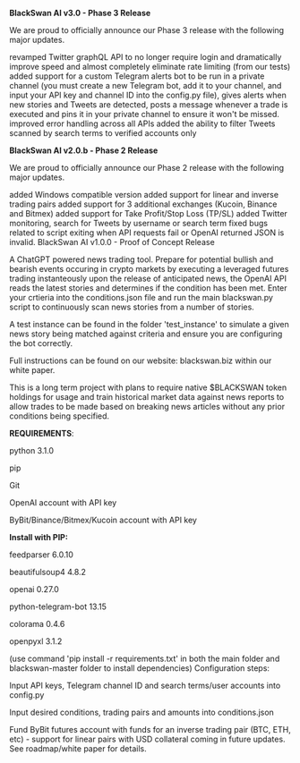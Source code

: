 **BlackSwan AI v3.0 - Phase 3 Release**

We are proud to officially announce our Phase 3 release with the following major updates.

revamped Twitter graphQL API to no longer require login and dramatically improve speed and almost completely eliminate rate limiting (from our tests)
added support for a custom Telegram alerts bot to be run in a private channel (you must create a new Telegram bot, add it to your channel, and input your API key and channel ID into the config.py file), gives alerts when new stories and Tweets are detected, posts a message whenever a trade is executed and pins it in your private channel to ensure it won't be missed.
improved error handling across all APIs
added the ability to filter Tweets scanned by search terms to verified accounts only

**BlackSwan AI v2.0.b - Phase 2 Release**

We are proud to officially announce our Phase 2 release with the following major updates.

added Windows compatible version
added support for linear and inverse trading pairs
added support for 3 additional exchanges (Kucoin, Binance and Bitmex)
added support for Take Profit/Stop Loss (TP/SL)
added Twitter monitoring, search for Tweets by username or search term
fixed bugs related to script exiting when API requests fail or OpenAI returned JSON is invalid.
BlackSwan AI v1.0.0 - Proof of Concept Release

A ChatGPT powered news trading tool. Prepare for potential bullish and bearish events occuring in crypto markets by executing a leveraged futures trading instanteously upon the release of anticipated news, the OpenAI API reads the latest stories and determines if the condition has been met. Enter your crtieria into the conditions.json file and run the main blackswan.py script to continuously scan news stories from a number of stories.

A test instance can be found in the folder 'test_instance' to simulate a given news story being matched against criteria and ensure you are configuring the bot correctly.

Full instructions can be found on our website: blackswan.biz within our white paper.

This is a long term project with plans to require native $BLACKSWAN token holdings for usage and train historical market data against news reports to allow trades to be made based on breaking news articles without any prior conditions being specified.

**REQUIREMENTS**:

python 3.1.0

pip

Git

OpenAI account with API key

ByBit/Binance/Bitmex/Kucoin account with API key

**Install with PIP:**

feedparser 6.0.10

beautifulsoup4 4.8.2

openai 0.27.0

python-telegram-bot 13.15

colorama 0.4.6

openpyxl 3.1.2

(use command 'pip install -r requirements.txt' in both the main folder and blackswan-master folder to install dependencies) Configuration steps:

Input API keys, Telegram channel ID and search terms/user accounts into config.py

Input desired conditions, trading pairs and amounts into conditions.json

Fund ByBit futures account with funds for an inverse trading pair (BTC, ETH, etc) - support for linear pairs with USD collateral coming in future updates. See roadmap/white paper for details.

